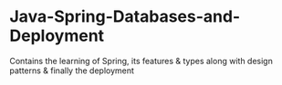 # Java-Spring-Databases-and-Deployment
Contains the learning of Spring, its features &amp; types along with design patterns &amp; finally the deployment 
